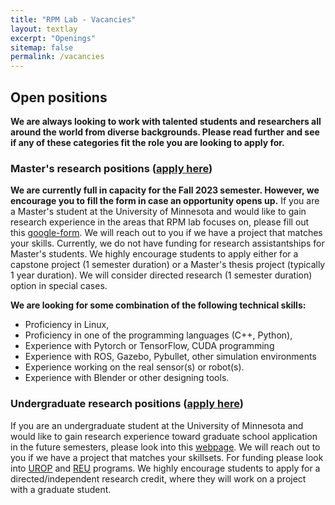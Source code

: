 ```yaml
---
title: "RPM Lab - Vacancies"
layout: textlay
excerpt: "Openings"
sitemap: false
permalink: /vacancies
---
```


## Open positions

**We are always looking to work with talented students and researchers all around the world from diverse backgrounds. Please read further and see if any of these categories fit the role you are looking to apply for.**

<!-- ### Fellowship Positions via NGI Enrichers Program ([apply here](https://enrichers.ngi.eu/host/university-of-minnesota-twin-cities-%f0%9f%87%ba%f0%9f%87%b8/))  
The [Robotics, Perception, and Manipulation (RPM) Lab]({{site.url}}) at the University of Minnesota-Twin Cities, is interested in hosting 1-2 Fellows as part of the [NGI Enrichers Program](https://enrichers.ngi.eu/).

We focus on addressing the fundamental question of _**“What should/does/can a physical object in our environment mean to a robot?”**_ thus leading to the following research questions.
- _How can a robot perceive and reason about objects in the human environment?_
- _How can a robot interact with these objects?_
- _How can a robot compose its interactive skills into performing meaningful tasks?_
- _How can a robot learn to do all of the above toward seamless interaction and task execution?_

We are interested in application domains (healthcare, climate change, agriculture, etc.) where our research solutions can make a huge impact.  

To answer the above research questions, the lab is interested in a wide range of research topics, such as:
- _Object Perception, Active Perception, Interactive Perception, Tactile Sensing, Multimodal Sensing, Sensor Fusion, 3D Vision, Neural Rendering, Implicit Modeling of Objects, Probabilistic Graphical Models, and Bayesian Inference._
- _Grasp Detection, Grasp Planning, Manipulation Planning and Control, Dual-arm Manipulation, and Mobile-manipulation._
- _Deep Learning, Self-supervised Learning, Object Representation Learning, Imitation Learning, and Learning from Demonstrations._

**We are looking for some combination of the following technical skills:**
- Proficiency in Linux, 
- Proficiency in one of the programming languages (C++, Python), 
- Experience with Pytorch or TensorFlow, CUDA programming
- Experience with ROS, Gazebo, Pybullet, other simulation environments
- Experience working on the real sensor(s) or robot(s).
- Experience with Blender or other designing tools.

Interested candidates must apply directly from the [NGI Enrichers program portal](https://enrichers.ngi.eu/apply-here/) and mention Prof. Karthik Desingh as a potential advisor. 
- Application deadline is **Sept 30, 2023**. 

Applicants are encouraged to include a link to their personal website, project pages, GitHub code, and any multimedia supporting the projects in their CV. Candidates with relevant experience in the abovementioned areas and a healthy publication record are encouraged to apply. However, a strong preference will be given to candidates with publications (in the following or other similar venues: RSS, ICRA, CoRL, IROS, CVPR, ICCV, NeurIPS, ICLR, etc.) and-or experience in working with real robotic systems. 

In addition to researching on some of the most compelling problems in robotics, computer vision, and machine learning, successful applicants can expect to 
- Collaborate closely with other research groups affiliated with the [Minnesota Robotics Institute (MnRI)](https://cse.umn.edu/mnri).
- Collaborate with industrial research partners.
- Gain experience in teaching advanced topics in robotics and AI.
- Gain experience in leading research projects with a team of students. -->

<!-- 

### Ph.D positions ([apply here](https://cse.umn.edu/cs/phd-admissions))
The [Robotics, Perception, and Manipulation (RPM) Lab]({{site.url}}) at the University of Minnesota-Twin Cities, is looking to fill multiple Ph.D. positions in the Fall of 2023.

We focus on addressing the fundamental question of _**“What should/does/can a physical object in our environment mean to a robot?”**_ thus leading to the following research questions.
- _How can a robot perceive and reason about objects in the human environment?_
- _How can a robot interact with these objects?_
- _How can a robot compose its interactive skills into performing meaningful tasks?_
- _How can a robot learn to do all of the above toward seamless interaction and task execution?_

We are interested in application domains (healthcare, climate change, agriculture, etc.) where our research solutions can make a huge impact.  

To answer the above research questions, the lab is interested in a wide range of research topics, such as:
- _Object Perception, Active Perception, Interactive Perception, Tactile Sensing, Multimodal Sensing, Sensor Fusion, 3D Vision, Neural Rendering, Implicit Modeling of Objects, Probabilistic Graphical Models, and Bayesian Inference._
- _Grasp Detection, Grasp Planning, Manipulation Planning and Control, Dual-arm Manipulation, and Mobile-manipulation._
- _Deep Learning, Self-supervised Learning, Object Representation Learning, Imitation Learning, and Learning from Demonstrations._

**We are looking for some combination of the following technical skills:**
- Proficiency in Linux, 
- Proficiency in one of the programming languages (C++, Python), 
- Experience with Pytorch or TensorFlow, CUDA programming
- Experience with ROS, Gazebo, Pybullet, other simulation environments
- Experience working on the real sensor(s) or robot(s).
- Experience with Blender or other designing tools.

Interested candidates must apply through the CS&E admission portal [https://cse.umn.edu/cs/phd-admissions](https://cse.umn.edu/cs/phd-admissions) and mention Prof. Karthik Desingh as a potential advisor. 
- For fellowship considerations, the application deadline is **Dec 15, 2022**. 
- The general application deadline is **Jan 5, 2023**. 

Applicants are encouraged to include a link to their personal website, project pages, GitHub code, and any multimedia supporting the projects in their CV. Candidates with relevant experience in the abovementioned areas and a healthy publication record are encouraged to apply. However, a strong preference will be given to candidates with publications (in the following or other similar venues: RSS, ICRA, CoRL, IROS, CVPR, ICCV, NeurIPS, ICLR, etc.) and-or experience in working with real robotic systems. 

In addition to researching on some of the most compelling problems in robotics, computer vision, and machine learning, successful applicants can expect to 
- Collaborate closely with other research groups affiliated with the [Minnesota Robotics Institute (MnRI)](https://cse.umn.edu/mnri).
- Collaborate with industrial research partners.
- Gain experience in teaching advanced topics in robotics and AI.
- Gain experience in leading research projects with a team of students. 
-->

### Master's research positions ([apply here](https://forms.gle/G3wX4ty8zEZsDfJTA))
**We are currently full in capacity for the Fall 2023 semester. However, we encourage you to fill the form in case an opportunity opens up.**
If you are a Master's student at the University of Minnesota and would like to gain research experience in the areas that RPM lab focuses on, please fill out this [google-form](https://forms.gle/G3wX4ty8zEZsDfJTA). We will reach out to you if we have a project that matches your skills. 
Currently, we do not have funding for research assistantships for Master's students. We highly encourage students to apply either for a capstone project (1 semester duration) or a Master's thesis project (typically 1 year duration). We will consider directed research (1 semester duration) option in special cases.

**We are looking for some combination of the following technical skills:**
- Proficiency in Linux, 
- Proficiency in one of the programming languages (C++, Python), 
- Experience with Pytorch or TensorFlow, CUDA programming
- Experience with ROS, Gazebo, Pybullet, other simulation environments
- Experience working on the real sensor(s) or robot(s).
- Experience with Blender or other designing tools.

### Undergraduate research positions ([apply here](https://forms.gle/G3wX4ty8zEZsDfJTA))
If you are an undergraduate student at the University of Minnesota and would like to gain research experience toward graduate school application in the future semesters, please look into this [webpage](https://forms.gle/G3wX4ty8zEZsDfJTA). We will reach out to you if we have a project that matches your skillsets. For funding please look into [UROP](https://ugresearch.umn.edu/opportunities/urop) and [REU](https://www.nsf.gov/crssprgm/reu/) programs. We highly encourage students to apply for a directed/independent research credit, where they will work on a project with a graduate student. 

<!-- <figure>
<img src="{{ site.url }}{{ site.baseurl }}/images/picpic/Gallery/DSC_0696.jpg" width="95%">
</figure> -->
